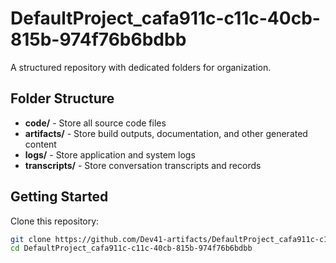 # DefaultProject_cafa911c-c11c-40cb-815b-974f76b6bdbb
A structured repository with dedicated folders for organization.

## Folder Structure

- **code/** - Store all source code files
- **artifacts/** - Store build outputs, documentation, and other generated content
- **logs/** - Store application and system logs
- **transcripts/** - Store conversation transcripts and records

## Getting Started

Clone this repository:
```bash
git clone https://github.com/Dev41-artifacts/DefaultProject_cafa911c-c11c-40cb-815b-974f76b6bdbb
cd DefaultProject_cafa911c-c11c-40cb-815b-974f76b6bdbb
```

